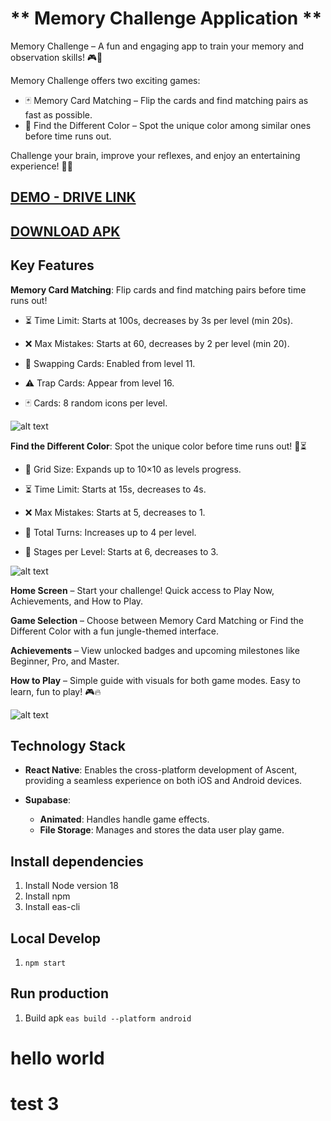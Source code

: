# ** Memory Challenge Application **

Memory Challenge – A fun and engaging app to train your memory and observation skills! 🎮🧠

Memory Challenge offers two exciting games:
- 🃏 Memory Card Matching – Flip the cards and find matching pairs as fast as possible.
- 🎨 Find the Different Color – Spot the unique color among similar ones before time runs out.

Challenge your brain, improve your reflexes, and enjoy an entertaining experience! 🚀🔥
## [DEMO - DRIVE LINK](https://drive.google.com/file/d/1yLdKE31embJ6Ce-daE3K-c7e6Uo2SMr4/view?usp=sharing)
## [DOWNLOAD APK]([https://expo.dev/accounts/anhtuan209/projects/app-memory/builds/03c6e047-2826-4a26-9bf3-29e041426996](https://drive.google.com/file/d/1DbkeFun4OOx6VcdPZj0nC3VsmsVU3QzC/view?usp=sharing))

## Key Features

**Memory Card Matching**: Flip cards and find matching pairs before time runs out!
- ⏳ Time Limit: Starts at 100s, decreases by 3s per level (min 20s).

- ❌ Max Mistakes: Starts at 60, decreases by 2 per level (min 20).

- 🔄 Swapping Cards: Enabled from level 11.

- ⚠️ Trap Cards: Appear from level 16.

- 🃏 Cards: 8 random icons per level.

![alt text](https://tiutoet.com/wp-content/uploads/2025/03/1.png)

**Find the Different Color**: Spot the unique color before time runs out! 🎨⏳
- 🔢 Grid Size: Expands up to 10×10 as levels progress.

- ⏳ Time Limit: Starts at 15s, decreases to 4s.

- ❌ Max Mistakes: Starts at 5, decreases to 1.

- 🔄 Total Turns: Increases up to 4 per level.

- 🎯 Stages per Level: Starts at 6, decreases to 3.



![alt text](https://tiutoet.com/wp-content/uploads/2025/03/2.png)

**Home Screen** – Start your challenge! Quick access to Play Now, Achievements, and How to Play.

**Game Selection** – Choose between Memory Card Matching or Find the Different Color with a fun jungle-themed interface.

**Achievements** – View unlocked badges and upcoming milestones like Beginner, Pro, and Master.

**How to Play** – Simple guide with visuals for both game modes. Easy to learn, fun to play! 🎮🔥

![alt text](https://tiutoet.com/wp-content/uploads/2025/03/3.png)

## Technology Stack

- **React Native**: Enables the cross-platform development of Ascent, providing a seamless experience on both iOS and Android devices.

- **Supabase**:
  - **Animated**: Handles handle game effects.
  - **File Storage**: Manages and stores the data user play game.

## Install dependencies

1. Install Node version 18
2. Install npm
3. Install eas-cli

## Local Develop

1. `npm start`

## Run production

1. Build apk `eas build --platform android`
# hello world
# test 3